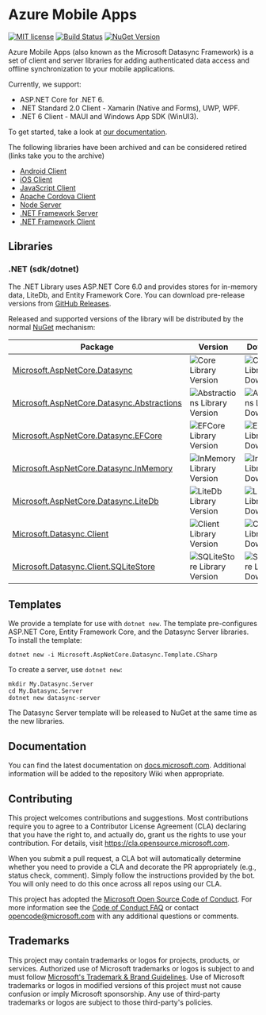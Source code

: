 # Azure Mobile Apps

[![MIT license](https://img.shields.io/badge/License-MIT-blue.svg)](https://github.com/azure/azure-mobile-apps/tree/main/LICENSE.txt)
[![Build Status](https://dev.azure.com/devdiv/DevDiv/_apis/build/status/Xamarin/Components/Azure.azure-mobile-apps?repoName=Azure%2Fazure-mobile-apps&branchName=main)](https://dev.azure.com/devdiv/DevDiv/_build/latest?definitionId=14830&repoName=Azure%2Fazure-mobile-apps&branchName=main) [![NuGet Version][v1]](https://www.nuget.org/packages?q=Microsoft+Datasync)

Azure Mobile Apps (also known as the Microsoft Datasync Framework) is a set of client and server libraries for adding authenticated data access and offline synchronization to your mobile applications.

Currently, we support:

* ASP.NET Core for .NET 6.
* .NET Standard 2.0 Client - Xamarin (Native and Forms), UWP, WPF.
* .NET 6 Client - MAUI and Windows App SDK (WinUI3).

To get started, take a look at [our documentation](https://docs.microsoft.com/en-us/azure/developer/mobile-apps/azure-mobile-apps/overview).

The following libraries have been archived and can be considered retired (links take you to the archive)

* [Android Client](https://github.com/Azure/azure-mobile-apps/tree/archive/azure-mobile-apps-android-client)
* [iOS Client](https://github.com/Azure/azure-mobile-apps/tree/archive/azure-mobile-apps-ios-client)
* [JavaScript Client](https://github.com/Azure/azure-mobile-apps/tree/archive/azure-mobile-apps-js-client)
* [Apache Cordova Client](https://github.com/Azure/azure-mobile-apps/tree/archive/azure-mobile-apps-cordova-client)
* [Node Server](https://github.com/Azure/azure-mobile-apps/tree/archive/azure-mobile-apps-node)
* [.NET Framework Server](https://github.com/Azure/azure-mobile-apps/tree/archive/azure-mobile-apps-net-server)
* [.NET Framework Client](https://github.com/Azure/azure-mobile-apps/tree/archive/azure-mobile-apps-net-client)

## Libraries

### .NET (sdk/dotnet)

The .NET Library uses ASP.NET Core 6.0 and provides stores for in-memory data, LiteDb, and Entity Framework Core.  You can download pre-release versions from [GitHub Releases](https://github.com/Azure/azure-mobile-apps/releases).

Released and supported versions of the library will be distributed by the normal [NuGet](https://www.nuget.org/) mechanism:

| Package | Version | Downloads |
|---------|---------|-----------|
| [Microsoft.AspNetCore.Datasync] | ![Core Library Version][v1] | ![Core Library Downloads][d1] |
| [Microsoft.AspNetCore.Datasync.Abstractions] | ![Abstractions Library Version][v2] | ![Abstractions Library Downloads][d2] |
| [Microsoft.AspNetCore.Datasync.EFCore] | ![EFCore Library Version][v3] | ![EFCore Library Downloads][d3] |
| [Microsoft.AspNetCore.Datasync.InMemory] | ![InMemory Library Version][v4] | ![InMemory Library Downloads][d4] |
| [Microsoft.AspNetCore.Datasync.LiteDb] | ![LiteDb Library Version][v5] | ![LiteDb Library Downloads][d5] |
| [Microsoft.Datasync.Client] | ![Client Library Version][vc1] | ![Client Library Downloads][dc1] |
| [Microsoft.Datasync.Client.SQLiteStore] | ![SQLiteStore Library Version][vc2] | ![SQLiteStore Library Downloads][dc2] |

## Templates

We provide a template for use with `dotnet new`.  The template pre-configures ASP.NET Core, Entity Framework Core, and the Datasync Server libraries.  To install the template:

```dotnetcli
dotnet new -i Microsoft.AspNetCore.Datasync.Template.CSharp
```

To create a server, use `dotnet new`:

```dotnetcli
mkdir My.Datasync.Server
cd My.Datasync.Server
dotnet new datasync-server
```

The Datasync Server template will be released to NuGet at the same time as the new libraries.

## Documentation

You can find the latest documentation on [docs.microsoft.com](https://docs.microsoft.com/azure/developer/mobile-apps/azure-mobile-apps/overview).  Additional information will be added to the repository Wiki when appropriate.

## Contributing

This project welcomes contributions and suggestions.  Most contributions require you to agree to a Contributor License Agreement (CLA) declaring that you have the right to, and actually do, grant us the rights to use your contribution. For details, visit https://cla.opensource.microsoft.com.

When you submit a pull request, a CLA bot will automatically determine whether you need to provide a CLA and decorate the PR appropriately (e.g., status check, comment). Simply follow the instructions provided by the bot. You will only need to do this once across all repos using our CLA.

This project has adopted the [Microsoft Open Source Code of Conduct](https://opensource.microsoft.com/codeofconduct/). For more information see the [Code of Conduct FAQ](https://opensource.microsoft.com/codeofconduct/faq/) or contact [opencode@microsoft.com](mailto:opencode@microsoft.com) with any additional questions or comments.

## Trademarks

This project may contain trademarks or logos for projects, products, or services. Authorized use of Microsoft trademarks or logos is subject to and must follow [Microsoft's Trademark & Brand Guidelines](https://www.microsoft.com/legal/intellectualproperty/trademarks/usage/general). Use of Microsoft trademarks or logos in modified versions of this project must not cause confusion or imply Microsoft sponsorship. Any use of third-party trademarks or logos are subject to those third-party's policies.

<!-- Links -->
[Microsoft.AspNetCore.Datasync]: https://www.nuget.org/packages/Microsoft.AspNetCore.Datasync
[Microsoft.AspNetCore.Datasync.Abstractions]: https://www.nuget.org/packages/Microsoft.AspNetCore.Datasync.Abstractions
[Microsoft.AspNetCore.Datasync.EFCore]: https://www.nuget.org/packages/Microsoft.AspNetCore.Datasync.EFCore
[Microsoft.AspNetCore.Datasync.InMemory]: https://www.nuget.org/packages/Microsoft.AspNetCore.Datasync.InMemory
[Microsoft.AspNetCore.Datasync.LiteDb]: https://www.nuget.org/packages/Microsoft.AspNetCore.Datasync.LiteDb
[Microsoft.Datasync.Client]: https://www.nuget.org/packages/Microsoft.Datasync.Client
[Microsoft.Datasync.Client.SQLiteStore]: https://www.nuget.org/packages/Microsoft.Datasync.Client.SQLiteStore

<!-- Images -->
[v1]: https://badgen.net/nuget/v/Microsoft.AspNetCore.Datasync
[v2]: https://badgen.net/nuget/v/Microsoft.AspNetCore.Datasync.Abstractions
[v3]: https://badgen.net/nuget/v/Microsoft.AspNetCore.Datasync.EFCore
[v4]: https://badgen.net/nuget/v/Microsoft.AspNetCore.Datasync.InMemory
[v5]: https://badgen.net/nuget/v/Microsoft.AspNetCore.Datasync.LiteDb
[vc1]: https://badgen.net/nuget/v/Microsoft.Datasync.Client
[vc2]: https://badgen.net/nuget/v/Microsoft.Datasync.Client.SQLiteStore

[d1]: https://badgen.net/nuget/dt/Microsoft.AspNetCore.Datasync
[d2]: https://badgen.net/nuget/dt/Microsoft.AspNetCore.Datasync.Abstractions
[d3]: https://badgen.net/nuget/dt/Microsoft.AspNetCore.Datasync.EFCore
[d4]: https://badgen.net/nuget/dt/Microsoft.AspNetCore.Datasync.InMemory
[d5]: https://badgen.net/nuget/dt/Microsoft.AspNetCore.Datasync.LiteDb
[dc1]: https://badgen.net/nuget/dt/Microsoft.Datasync.Client
[dc2]: https://badgen.net/nuget/dt/Microsoft.Datasync.Client.SQLiteStore
